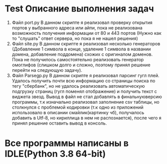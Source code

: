 # Test Описание выполнения задач
1) Файл port.py В данном скрипте я реализовал проверку открытия портов у выбранного адреса или айпи, пока не реализована возможность получения информации от 80 и 443 портов (Нужно как то "слушать" ответ сервера, но пока я не нашел решения)
2) Файл site.py В данном скрипте я реализовал несколько генераторов (Добавление 1 символа в конце, удаление 1 символа в названии домена, добавление поддомена) схожих с оригиналом доменов. Пока не получилось самостоятельно реализовать генератор омоглифов (слишком долго и сложно, поэтому принял решение перейти на следующую задачу).
3) Файл Parsegp.py В данном скрипте я реализовал парсинг гугл плей. Удалось получить почти всю информацию со страницы поиска по тегу "сбербанк", но не удалось реализовать автоматическую подгрузку страниц (гугл поменял отображение) и получить текст с виджета звезд.
Вывод в файл не стал добавлять в финальнуюверсию программы, т.к изначально реализовал заполнение csv таблицы, но столкнулся с проблемой кодировки (т.к одно из приложений использовало в описании смайлик(картинку чб), получалось добавить в Utf-8, но кириллица в нем не распознается), после чего я принял решение оставить вывод в консоль.
# Все программы написаны в IDLE(Python 3.8 64-bit)
